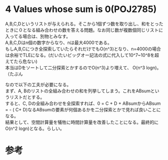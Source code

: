 # 4 Values whose sum is 0(POJ2785)
A,B,C,Dというリストが与えられる。そこから1個ずつ数を取り出し、和をとったときに０となる組み合わせの数を答える問題。なお同じ数が複数個同じリストに入ってる場合は、別物とみなす。  
A,B,C,Dはn個の数字からなり、nは最大4000である。  
もしA,B,Cにつき全探索していたらそれだけでもO(n^3)となり、n=4000の場合は余裕でTLEになる。(だいたいビッグオー記法の式に代入して10^7~10^8を超えてたら危ない)  
本当はDをソートして二分探索とかするのでO(n^3)より増えて、  O(n^3 logn)。（たぶん  
  
なので以下の工夫が必要になる。  
まず、A, Bのリストの全組み合わせの和を列挙してしまう。これをABsumというリストだとする。  
すると、C, Dの全組み合わせを全探索すれば、0 = C + D + ABsumからABsum = - ( C+ D)なるABsumの要素が何個あるかを二分探索とかで見れば良いことになる。  
結果として、空間計算量を犠牲に時間計算量を改善したことになる。最終的にO(n^2 logn)となる。らしい。  

#  参考

